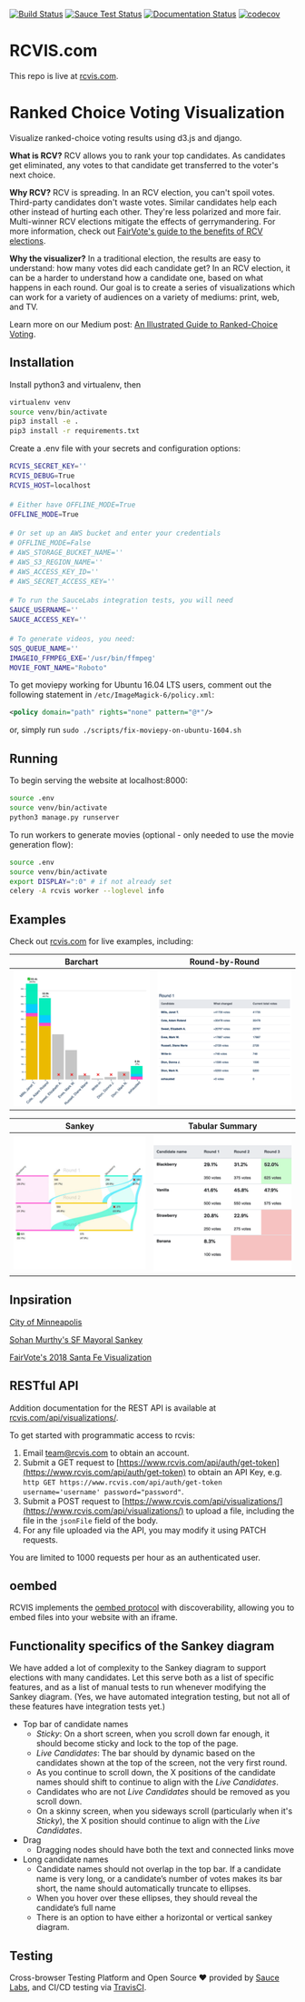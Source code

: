 [![Build Status](https://travis-ci.com/artoonie/rcvis.png?branch=main)](https://travis-ci.com/artoonie/rcvis) [![Sauce Test Status](https://saucelabs.com/buildstatus/artoonie)](https://app.saucelabs.com/u/artoonie) [![Documentation Status](https://readthedocs.org/projects/rcvis/badge/?version=latest)](https://rcvis.readthedocs.io/en/latest/?badge=latest) [![codecov](https://codecov.io/gh/artoonie/rcvis/branch/main/graph/badge.svg)](https://codecov.io/gh/artoonie/rcvis)

 

# RCVIS.com
This repo is live at [rcvis.com](https://www.rcvis.com).

# Ranked Choice Voting Visualization
Visualize ranked-choice voting results using d3.js and django.

**What is RCV?** RCV allows you to rank your top candidates. As candidates get eliminated, any votes to that candidate get transferred to the voter's next choice.

**Why RCV?** RCV is spreading. In an RCV election, you can't spoil votes. Third-party candidates don't waste votes. Similar candidates help each other instead of hurting each other. They're less polarized and more fair. Multi-winner RCV elections mitigate the effects of gerrymandering. For more information, check out [FairVote's guide to the benefits of RCV elections](https://www.fairvote.org/rcv#rcvbenefits).

**Why the visualizer?** In a traditional election, the results are easy to understand: how many votes did each candidate get? In an RCV election, it can be a harder to understand how a candidate one, based on what happens in each round. Our goal is to create a series of visualizations which can work for a variety of audiences on a variety of mediums: print, web, and TV.

Learn more on our Medium post: [An Illustrated Guide to Ranked-Choice Voting](https://medium.com/@armin.samii/an-illustrated-guide-to-ranked-choice-voting-4ce3c5fe73f9).

## Installation
Install python3 and virtualenv, then

```bash
virtualenv venv
source venv/bin/activate
pip3 install -e .
pip3 install -r requirements.txt
```

Create a .env file with your secrets and configuration options:

```bash
RCVIS_SECRET_KEY=''
RCVIS_DEBUG=True
RCVIS_HOST=localhost

# Either have OFFLINE_MODE=True
OFFLINE_MODE=True

# Or set up an AWS bucket and enter your credentials
# OFFLINE_MODE=False
# AWS_STORAGE_BUCKET_NAME=''
# AWS_S3_REGION_NAME=''
# AWS_ACCESS_KEY_ID=''
# AWS_SECRET_ACCESS_KEY=''

# To run the SauceLabs integration tests, you will need
SAUCE_USERNAME=''
SAUCE_ACCESS_KEY=''

# To generate videos, you need:
SQS_QUEUE_NAME=''
IMAGEIO_FFMPEG_EXE='/usr/bin/ffmpeg'
MOVIE_FONT_NAME="Roboto"

```

To get moviepy working for Ubuntu 16.04 LTS users, comment out the following statement in `/etc/ImageMagick-6/policy.xml`:
```xml
<policy domain="path" rights="none" pattern="@*"/>
```
or, simply run `sudo ./scripts/fix-moviepy-on-ubuntu-1604.sh`

## Running
To begin serving the website at localhost:8000:
```bash
source .env
source venv/bin/activate
python3 manage.py runserver
```

To run workers to generate movies (optional - only needed to use the movie generation flow):
```bash
source .env
source venv/bin/activate
export DISPLAY=":0" # if not already set
celery -A rcvis worker --loglevel info
```

## Examples
Check out [rcvis.com](https://www.rcvis.com) for live examples, including:

| Barchart | Round-by-Round |
| --- | --- |
| ![Barchart](static/visualizer/icon_interactivebar.gif "Interactive Barchart") | ![Round-by-Round](static/visualizer/icon_interactiveroundbyround.gif "Round-by-Round") |

| Sankey | Tabular Summary |
| --- | --- |
| ![Sankey](static/visualizer/icon_sankey.jpg "Sankey") | ![Tabular Summaries](static/visualizer/icon_singletable.png "Tabular Summaries") |

## Inpsiration
[City of Minneapolis](http://vote.minneapolismn.gov/results/2017/2017-mayor-tabulation)

[Sohan Murthy's SF Mayoral Sankey](https://medium.com/@sohanmurthy/visualizing-san-franciscos-mayoral-election-results-91db11477605)

[FairVote's 2018 Santa Fe Visualization](https://www.fairvote.org/2018_election)

## RESTful API
Addition documentation for the REST API is available at [rcvis.com/api/visualizations/](https://www.rcvis.com/api/visualizations/).

To get started with programmatic access to rcvis:

1. Email team@rcvis.com to obtain an account.
2. Submit a GET request to [https://www.rcvis.com/api/auth/get-token](https://www.rcvis.com/api/auth/get-token) to obtain an API Key, e.g. `http GET https://www.rcvis.com/api/auth/get-token username='username' password="password"`.
3. Submit a POST request to [https://www.rcvis.com/api/visualizations/](https://www.rcvis.com/api/visualizations/) to upload a file, including the file in the `jsonFile` field of the body.
4. For any file uploaded via the API, you may modify it using PATCH requests.

You are limited to 1000 requests per hour as an authenticated user.

## oembed
RCVIS implements the [oembed protocol](http://www.oembed.com) with discoverability, allowing you to embed files into your website with an iframe.

## Functionality specifics of the Sankey diagram
We have added a lot of complexity to the Sankey diagram to support elections with many candidates. Let this serve both as a list of specific features, and as a list of manual tests to run whenever modifying the Sankey diagram. (Yes, we have automated integration testing, but not all of these features have integration tests yet.)

- Top bar of candidate names
    - *Sticky*: On a short screen, when you scroll down far enough, it should become sticky and lock to the top of the page.
    - *Live Candidates*: The bar should by dynamic based on the candidates shown at the top of the screen, not the very first round.
    - As you continue to scroll down, the X positions of the candidate names should shift to continue to align with the _Live Candidates_.
    - Candidates who are not _Live Candidates_ should be removed as you scroll down.
    - On a skinny screen, when you sideways scroll (particularly when it's _Sticky_), the X position should continue to align with the _Live Candidates_.
- Drag
    - Dragging nodes should have both the text and connected links move
- Long candidate names
    - Candidate names should not overlap in the top bar. If a candidate name is very long, or a candidate’s number of votes makes its bar short, the name should automatically truncate to ellipses.
    - When you hover over these ellipses, they should reveal the candidate’s full name
    - There is an option to have either a horizontal or vertical sankey diagram.

## Testing
Cross-browser Testing Platform and Open Source ❤️ provided by [Sauce Labs](https://saucelabs.com), and CI/CD testing via [TravisCI](https://travisci.com).
